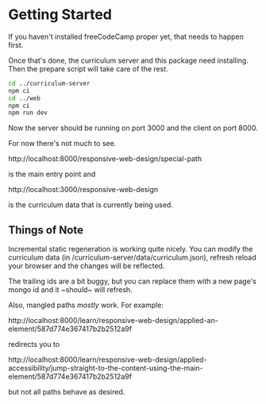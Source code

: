 # Getting Started

If you haven't installed freeCodeCamp proper yet, that needs to happen first.

Once that's done, the curriculum server and this package need installing. Then the prepare script will take care of the rest.

```sh
cd ../curriculum-server
npm ci
cd ../web
npm ci
npm run dev
```

Now the server should be running on port 3000 and the client on port 8000.

For now there's not much to see.

http://localhost:8000/responsive-web-design/special-path

is the main entry point and

http://localhost:3000/responsive-web-design

is the curriculum data that is currently being used.

## Things of Note

Incremental static regeneration is working quite nicely. You can modify the curriculum data (in /curriculum-server/data/curriculum.json), refresh reload your browser and the changes will be reflected.

The trailing ids are a bit buggy, but you can replace them with a new page's mongo id and it ~should~ will refresh.

Also, mangled paths _mostly_ work. For example:

http://localhost:8000/learn/responsive-web-design/applied-an-element/587d774e367417b2b2512a9f

redirects you to

http://localhost:8000/learn/responsive-web-design/applied-accessibility/jump-straight-to-the-content-using-the-main-element/587d774e367417b2b2512a9f

but not all paths behave as desired.
